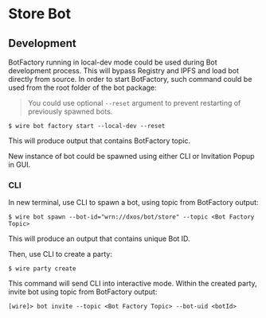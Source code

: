 # Store Bot

## Development

BotFactory running in local-dev mode could be used during Bot development process. This will bypass Registry and IPFS and load bot directly from source. In order to start BotFactory, such command could be used from the root folder of the bot package:

> You could use optional `--reset` argument to prevent restarting of previously spawned bots.

```
$ wire bot factory start --local-dev --reset
```

This will produce output that contains BotFactory topic.

New instance of bot could be spawned using either CLI or Invitation Popup in GUI.

### CLI

In new terminal, use CLI to spawn a bot, using topic from BotFactory output:

```
$ wire bot spawn --bot-id="wrn://dxos/bot/store" --topic <Bot Factory Topic>
```

This will produce an output that contains unique Bot ID.

Then, use CLI to create a party:

```
$ wire party create
```

This command will send CLI into interactive mode.
Within the created party, invite bot using topic from BotFactory output:

```
[wire]> bot invite --topic <Bot Factory Topic> --bot-uid <botId>
```
